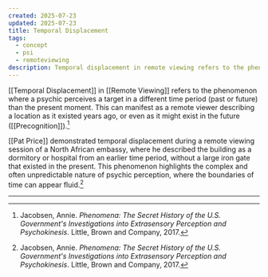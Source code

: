 ```yaml
---
created: 2025-07-23
updated: 2025-07-23
title: Temporal Displacement
tags:
  - concept
  - psi
  - remoteviewing
description: Temporal displacement in remote viewing refers to the phenomenon where a psychic perceives a target in a different time period (past or future) than the present moment.
---
```


[[Temporal Displacement]] in [[Remote Viewing]] refers to the phenomenon where a psychic perceives a target in a different time period (past or future) than the present moment. This can manifest as a remote viewer describing a location as it existed years ago, or even as it might exist in the future ([[Precognition]]).[^1]

[[Pat Price]] demonstrated temporal displacement during a remote viewing session of a North African embassy, where he described the building as a dormitory or hospital from an earlier time period, without a large iron gate that existed in the present. This phenomenon highlights the complex and often unpredictable nature of psychic perception, where the boundaries of time can appear fluid.[^1]

---

[^1]: Jacobsen, Annie. *Phenomena: The Secret History of the U.S. Government's Investigations into Extrasensory Perception and Psychokinesis*. Little, Brown and Company, 2017.
